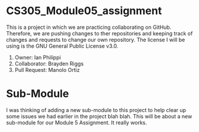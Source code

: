 # CS305_Module05_assignment
This is a project in which we are practicing collaborating on GitHub.
Therefore, we are pushing changes to ther repositories and keeping track of changes and requests to change our own repository.
The license I will be using is the GNU General Public License v3.0.
1. Owner: Ian Philippi
2. Collaborator: Brayden Riggs
3. Pull Request: Manolo Ortiz

# Sub-Module
I was thinking of adding a new sub-module to this project to help clear up some issues we had earlier in the project blah blah.
This will be about a new sub-module for our Module 5 Assignment.
It really works.
